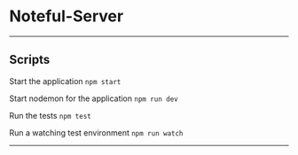 # Noteful-Server

---

## Scripts

Start the application `npm start`

Start nodemon for the application `npm run dev`

Run the tests `npm test`

Run a watching test environment `npm run watch`

---
